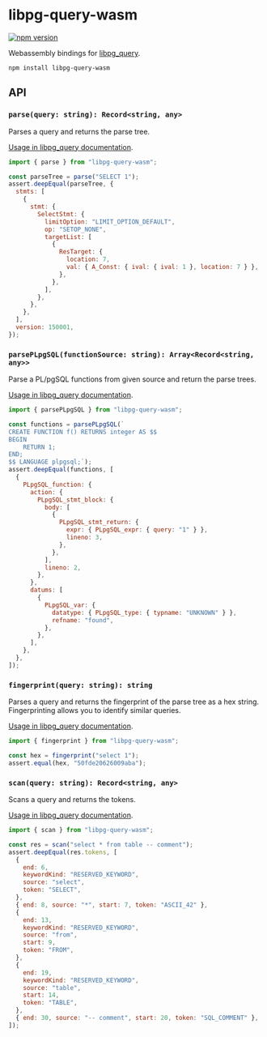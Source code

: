 # libpg-query-wasm

[![npm version](https://badge.fury.io/js/libpg-query-wasm.svg)](https://badge.fury.io/js/libpg-query-wasm)

Webassembly bindings for [libpg_query][libpg_query].

```shell
npm install libpg-query-wasm
```

## API

### `parse(query: string): Record<string, any>`

Parses a query and returns the parse tree.

[Usage in libpg_query documentation][usage-parse].

```js
import { parse } from "libpg-query-wasm";

const parseTree = parse("SELECT 1");
assert.deepEqual(parseTree, {
  stmts: [
    {
      stmt: {
        SelectStmt: {
          limitOption: "LIMIT_OPTION_DEFAULT",
          op: "SETOP_NONE",
          targetList: [
            {
              ResTarget: {
                location: 7,
                val: { A_Const: { ival: { ival: 1 }, location: 7 } },
              },
            },
          ],
        },
      },
    },
  ],
  version: 150001,
});
```

### `parsePLpgSQL(functionSource: string): Array<Record<string, any>>`

Parse a PL/pgSQL functions from given source and return the parse trees.

[Usage in libpg_query documentation][usage-parse-plpgsql].

```js
import { parsePLpgSQL } from "libpg-query-wasm";

const functions = parsePLpgSQL(`
CREATE FUNCTION f() RETURNS integer AS $$
BEGIN
    RETURN 1;
END;
$$ LANGUAGE plpgsql;`);
assert.deepEqual(functions, [
  {
    PLpgSQL_function: {
      action: {
        PLpgSQL_stmt_block: {
          body: [
            {
              PLpgSQL_stmt_return: {
                expr: { PLpgSQL_expr: { query: "1" } },
                lineno: 3,
              },
            },
          ],
          lineno: 2,
        },
      },
      datums: [
        {
          PLpgSQL_var: {
            datatype: { PLpgSQL_type: { typname: "UNKNOWN" } },
            refname: "found",
          },
        },
      ],
    },
  },
]);
```

### `fingerprint(query: string): string`

Parses a query and returns the fingerprint of the parse tree as a hex string.
Fingerprinting allows you to identify similar queries.

[Usage in libpg_query documentation][usage-fingerprint].

```js
import { fingerprint } from "libpg-query-wasm";

const hex = fingerprint("select 1");
assert.equal(hex, "50fde20626009aba");
```

### `scan(query: string): Record<string, any>`

Scans a query and returns the tokens.

[Usage in libpg_query documentation][usage-scan].

```js
import { scan } from "libpg-query-wasm";

const res = scan("select * from table -- comment");
assert.deepEqual(res.tokens, [
  {
    end: 6,
    keywordKind: "RESERVED_KEYWORD",
    source: "select",
    token: "SELECT",
  },
  { end: 8, source: "*", start: 7, token: "ASCII_42" },
  {
    end: 13,
    keywordKind: "RESERVED_KEYWORD",
    source: "from",
    start: 9,
    token: "FROM",
  },
  {
    end: 19,
    keywordKind: "RESERVED_KEYWORD",
    source: "table",
    start: 14,
    token: "TABLE",
  },
  { end: 30, source: "-- comment", start: 20, token: "SQL_COMMENT" },
]);
```

[libpg_query]: https://github.com/pganalyze/libpg_query
[fingerprinting]: https://github.com/pganalyze/libpg_query/wiki/Fingerprinting
[usage-parse]: https://github.com/pganalyze/libpg_query#usage-parsing-a-query
[usage-scan]:
  https://github.com/pganalyze/libpg_query#usage-scanning-a-query-into-its-tokens-using-the-postgresql-scannerlexer
[usage-fingerprint]:
  https://github.com/pganalyze/libpg_query#usage-fingerprinting-a-query
[usage-parse-plpgsql]:
  https://github.com/pganalyze/libpg_query#usage-parsing-a-plpgsql-function
